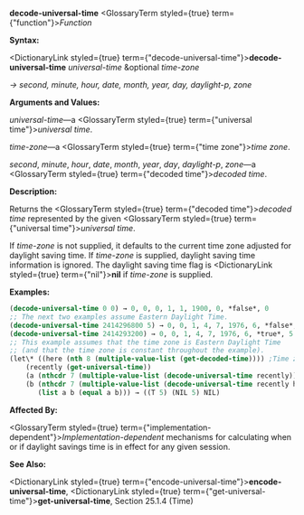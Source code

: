 **decode-universal-time** <GlossaryTerm styled={true} term={"function"}><i>Function</i></GlossaryTerm> 



**Syntax:** 



<DictionaryLink styled={true} term={"decode-universal-time"}><b>decode-universal-time</b></DictionaryLink> *universal-time* &amp;optional *time-zone* 



*→ second, minute, hour, date, month, year, day, daylight-p, zone* 



**Arguments and Values:** 



*universal-time*—a <GlossaryTerm styled={true} term={"universal time"}><i>universal time</i></GlossaryTerm>. 



*time-zone*—a <GlossaryTerm styled={true} term={"time zone"}><i>time zone</i></GlossaryTerm>. 



*second*, *minute*, *hour*, *date*, *month*, *year*, *day*, *daylight-p*, *zone*—a <GlossaryTerm styled={true} term={"decoded time"}><i>decoded time</i></GlossaryTerm>. 



**Description:** 



Returns the <GlossaryTerm styled={true} term={"decoded time"}><i>decoded time</i></GlossaryTerm> represented by the given <GlossaryTerm styled={true} term={"universal time"}><i>universal time</i></GlossaryTerm>. 



If *time-zone* is not supplied, it defaults to the current time zone adjusted for daylight saving time. If *time-zone* is supplied, daylight saving time information is ignored. The daylight saving time flag is <DictionaryLink styled={true} term={"nil"}><b>nil</b></DictionaryLink> if *time-zone* is supplied. 



**Examples:**
```lisp
(decode-universal-time 0 0) → 0, 0, 0, 1, 1, 1900, 0, *false*, 0 
;; The next two examples assume Eastern Daylight Time. 
(decode-universal-time 2414296800 5) → 0, 0, 1, 4, 7, 1976, 6, *false*, 5 
(decode-universal-time 2414293200) → 0, 0, 1, 4, 7, 1976, 6, *true*, 5 
;; This example assumes that the time zone is Eastern Daylight Time 
;; (and that the time zone is constant throughout the example). 
(let\* ((here (nth 8 (multiple-value-list (get-decoded-time)))) ;Time zone 
	(recently (get-universal-time)) 
	(a (nthcdr 7 (multiple-value-list (decode-universal-time recently)))) 
	(b (nthcdr 7 (multiple-value-list (decode-universal-time recently here))))) 
       (list a b (equal a b))) → ((T 5) (NIL 5) NIL) 
```
**Affected By:** 



<GlossaryTerm styled={true} term={"implementation-dependent"}><i>Implementation-dependent</i></GlossaryTerm> mechanisms for calculating when or if daylight savings time is in effect for any given session. 



**See Also:** 



<DictionaryLink styled={true} term={"encode-universal-time"}><b>encode-universal-time</b></DictionaryLink>, <DictionaryLink styled={true} term={"get-universal-time"}><b>get-universal-time</b></DictionaryLink>, Section 25.1.4 (Time) 







 



 



